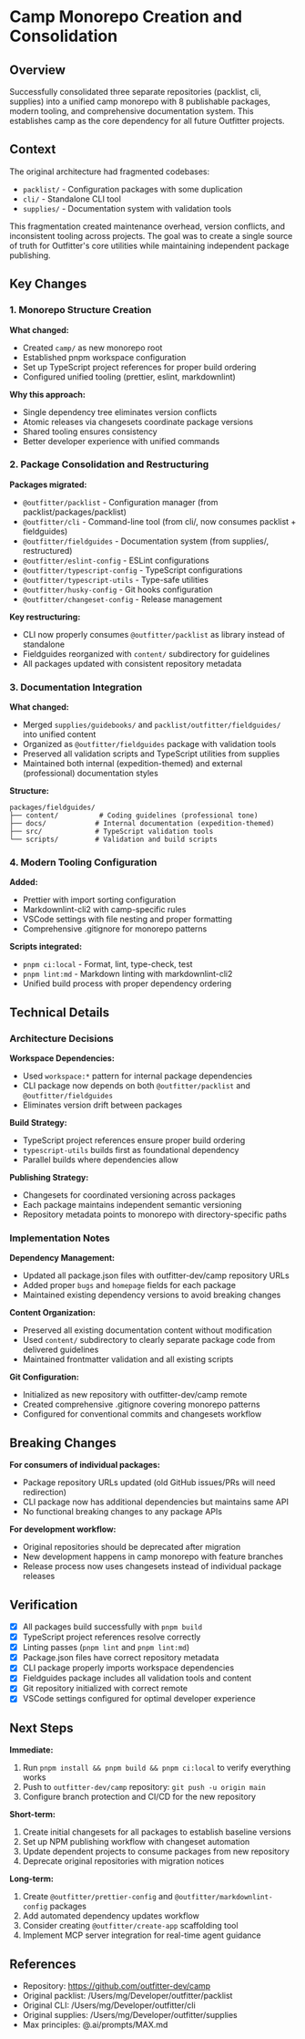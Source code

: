 # Camp Monorepo Creation and Consolidation

## Overview

Successfully consolidated three separate repositories (packlist, cli, supplies) into a unified camp monorepo with 8 publishable packages, modern tooling, and comprehensive documentation system. This establishes camp as the core dependency
for all future Outfitter projects.

## Context

The original architecture had fragmented codebases:

- `packlist/` - Configuration packages with some duplication
- `cli/` - Standalone CLI tool
- `supplies/` - Documentation system with validation tools

This fragmentation created maintenance overhead, version conflicts, and
inconsistent tooling across projects. The goal was to create a single source of truth for Outfitter's core utilities while maintaining independent package publishing.

## Key Changes

### 1. Monorepo Structure Creation

**What changed:**

- Created `camp/` as new monorepo root
- Established pnpm workspace configuration
- Set up TypeScript project references for proper build ordering
- Configured unified tooling (prettier, eslint, markdownlint)

**Why this approach:**

- Single dependency tree eliminates version conflicts
- Atomic releases via changesets coordinate package versions
- Shared tooling ensures consistency
- Better developer experience with unified commands

### 2. Package Consolidation and Restructuring

**Packages migrated:**

- `@outfitter/packlist` - Configuration manager (from
  packlist/packages/packlist)
- `@outfitter/cli` - Command-line tool (from cli/, now consumes packlist +
  fieldguides)
- `@outfitter/fieldguides` - Documentation system (from supplies/, restructured)
- `@outfitter/eslint-config` - ESLint configurations
- `@outfitter/typescript-config` - TypeScript configurations
- `@outfitter/typescript-utils` - Type-safe utilities
- `@outfitter/husky-config` - Git hooks configuration
- `@outfitter/changeset-config` - Release management

**Key restructuring:**

- CLI now properly consumes `@outfitter/packlist` as library instead of standalone
- Fieldguides reorganized with `content/` subdirectory for guidelines
- All packages updated with consistent repository metadata

### 3. Documentation Integration

**What changed:**

- Merged `supplies/guidebooks/` and `packlist/outfitter/fieldguides/` into unified content
- Organized as `@outfitter/fieldguides` package with validation tools
- Preserved all validation scripts and TypeScript utilities from supplies
- Maintained both internal (expedition-themed) and external (professional)
  documentation styles

**Structure:**

```
packages/fieldguides/
├── content/          # Coding guidelines (professional tone)
├── docs/            # Internal documentation (expedition-themed)
├── src/             # TypeScript validation tools
└── scripts/         # Validation and build scripts
```

### 4. Modern Tooling Configuration

**Added:**

- Prettier with import sorting configuration
- Markdownlint-cli2 with camp-specific rules
- VSCode settings with file nesting and proper formatting
- Comprehensive .gitignore for monorepo patterns

**Scripts integrated:**

- `pnpm ci:local` - Format, lint, type-check, test
- `pnpm lint:md` - Markdown linting with markdownlint-cli2
- Unified build process with proper dependency ordering

## Technical Details

### Architecture Decisions

**Workspace Dependencies:**

- Used `workspace:*` pattern for internal package dependencies
- CLI package now depends on both `@outfitter/packlist` and
  `@outfitter/fieldguides`
- Eliminates version drift between packages

**Build Strategy:**

- TypeScript project references ensure proper build ordering
- `typescript-utils` builds first as foundational dependency
- Parallel builds where dependencies allow

**Publishing Strategy:**

- Changesets for coordinated versioning across packages
- Each package maintains independent semantic versioning
- Repository metadata points to monorepo with directory-specific paths

### Implementation Notes

**Dependency Management:**

- Updated all package.json files with outfitter-dev/camp repository URLs
- Added proper `bugs` and `homepage` fields for each package
- Maintained existing dependency versions to avoid breaking changes

**Content Organization:**

- Preserved all existing documentation content without modification
- Used `content/` subdirectory to clearly separate package code from delivered
  guidelines
- Maintained frontmatter validation and all existing scripts

**Git Configuration:**

- Initialized as new repository with outfitter-dev/camp remote
- Created comprehensive .gitignore covering monorepo patterns
- Configured for conventional commits and changesets workflow

## Breaking Changes

**For consumers of individual packages:**

- Package repository URLs updated (old GitHub issues/PRs will need redirection)
- CLI package now has additional dependencies but maintains same API
- No functional breaking changes to any package APIs

**For development workflow:**

- Original repositories should be deprecated after migration
- New development happens in camp monorepo with feature branches
- Release process now uses changesets instead of individual package releases

## Verification

- [x] All packages build successfully with `pnpm build`
- [x] TypeScript project references resolve correctly
- [x] Linting passes (`pnpm lint` and `pnpm lint:md`)
- [x] Package.json files have correct repository metadata
- [x] CLI package properly imports workspace dependencies
- [x] Fieldguides package includes all validation tools and content
- [x] Git repository initialized with correct remote
- [x] VSCode settings configured for optimal developer experience

## Next Steps

**Immediate:**

1. Run `pnpm install && pnpm build && pnpm ci:local` to verify everything works
2. Push to `outfitter-dev/camp` repository: `git push -u origin main`
3. Configure branch protection and CI/CD for the new repository

**Short-term:**

1. Create initial changesets for all packages to establish baseline versions
2. Set up NPM publishing workflow with changeset automation
3. Update dependent projects to consume packages from new repository
4. Deprecate original repositories with migration notices

**Long-term:**

1. Create `@outfitter/prettier-config` and `@outfitter/markdownlint-config`
   packages
2. Add automated dependency updates workflow
3. Consider creating `@outfitter/create-app` scaffolding tool
4. Implement MCP server integration for real-time agent guidance

## References

- Repository: https://github.com/outfitter-dev/camp
- Original packlist: /Users/mg/Developer/outfitter/packlist
- Original CLI: /Users/mg/Developer/outfitter/cli
- Original supplies: /Users/mg/Developer/outfitter/supplies
- Max principles: @.ai/prompts/MAX.md
